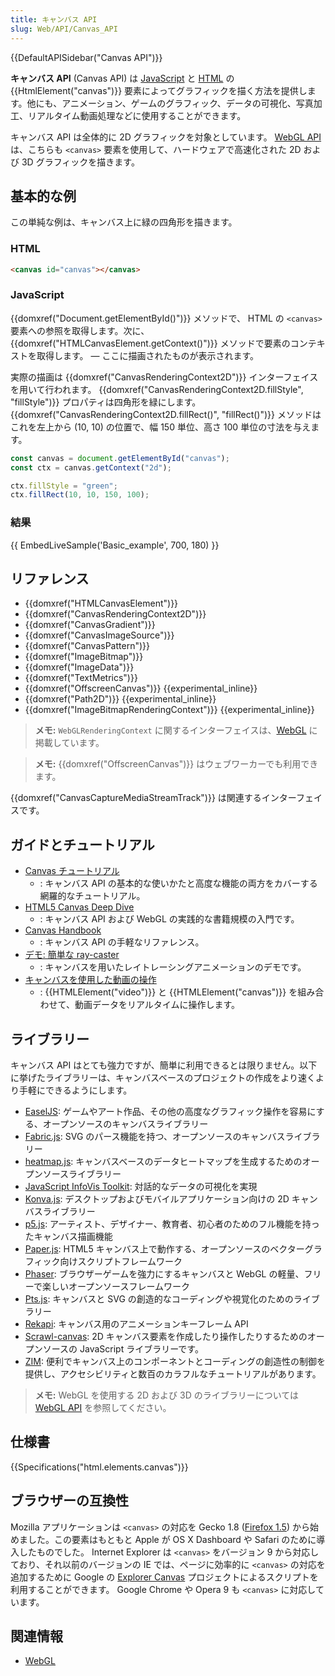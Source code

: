 ```yaml
---
title: キャンバス API
slug: Web/API/Canvas_API
---
```


{{DefaultAPISidebar("Canvas API")}}

**キャンバス API** (Canvas API) は [JavaScript](/ja/docs/Web/JavaScript) と [HTML](/ja/docs/Web/HTML) の {{HtmlElement("canvas")}} 要素によってグラフィックを描く方法を提供します。他にも、アニメーション、ゲームのグラフィック、データの可視化、写真加工、リアルタイム動画処理などに使用することができます。

キャンバス API は全体的に 2D グラフィックを対象としています。 [WebGL API](/ja/docs/Web/API/WebGL_API) は、こちらも `<canvas>` 要素を使用して、ハードウェアで高速化された 2D および 3D グラフィックを描きます。

## 基本的な例

この単純な例は、キャンバス上に緑の四角形を描きます。

### HTML

```html
<canvas id="canvas"></canvas>
```

### JavaScript

{{domxref("Document.getElementById()")}} メソッドで、 HTML の `<canvas>` 要素への参照を取得します。次に、 {{domxref("HTMLCanvasElement.getContext()")}} メソッドで要素のコンテキストを取得します。 — ここに描画されたものが表示されます。

実際の描画は {{domxref("CanvasRenderingContext2D")}} インターフェイスを用いて行われます。 {{domxref("CanvasRenderingContext2D.fillStyle", "fillStyle")}} プロパティは四角形を緑にします。 {{domxref("CanvasRenderingContext2D.fillRect()", "fillRect()")}} メソッドはこれを左上から (10, 10) の位置で、幅 150 単位、高さ 100 単位の寸法を与えます。

```js
const canvas = document.getElementById("canvas");
const ctx = canvas.getContext("2d");

ctx.fillStyle = "green";
ctx.fillRect(10, 10, 150, 100);
```

### 結果

{{ EmbedLiveSample('Basic_example', 700, 180) }}

## リファレンス

- {{domxref("HTMLCanvasElement")}}
- {{domxref("CanvasRenderingContext2D")}}
- {{domxref("CanvasGradient")}}
- {{domxref("CanvasImageSource")}}
- {{domxref("CanvasPattern")}}
- {{domxref("ImageBitmap")}}
- {{domxref("ImageData")}}
- {{domxref("TextMetrics")}}
- {{domxref("OffscreenCanvas")}} {{experimental_inline}}
- {{domxref("Path2D")}} {{experimental_inline}}
- {{domxref("ImageBitmapRenderingContext")}} {{experimental_inline}}

> **メモ:** `WebGLRenderingContext` に関するインターフェイスは、[WebGL](/ja/docs/Web/API/WebGL_API) に掲載しています。

> **メモ:** {{domxref("OffscreenCanvas")}} はウェブワーカーでも利用できます。

{{domxref("CanvasCaptureMediaStreamTrack")}} は関連するインターフェイスです。

<h2 id="Guides_and_tutorials" name="Guides_and_tutorials">ガイドとチュートリアル</h2>

- [Canvas チュートリアル](/ja/docs/Web/API/Canvas_API/Tutorial)
  - : キャンバス API の基本的な使いかたと高度な機能の両方をカバーする網羅的なチュートリアル。
- [HTML5 Canvas Deep Dive](https://joshondesign.com/p/books/canvasdeepdive/title.html)
  - : キャンバス API および WebGL の実践的な書籍規模の入門です。
- [Canvas Handbook](https://bucephalus.org/text/CanvasHandbook/CanvasHandbook.html)
  - : キャンバス API の手軽なリファレンス。
- [デモ: 簡単な ray-caster](/ja/docs/Web/API/Canvas_API/A_basic_ray-caster)
  - : キャンバスを用いたレイトレーシングアニメーションのデモです。
- [キャンバスを使用した動画の操作](/ja/docs/Web/API/Canvas_API/Manipulating_video_using_canvas)
  - : {{HTMLElement("video")}} と {{HTMLElement("canvas")}} を組み合わせて、動画データをリアルタイムに操作します。

## ライブラリー

キャンバス API はとても強力ですが、簡単に利用できるとは限りません。以下に挙げたライブラリーは、キャンバスベースのプロジェクトの作成をより速くより手軽にできるようにします。

- [EaselJS](https://www.createjs.com/easeljs): ゲームやアート作品、その他の高度なグラフィック操作を容易にする、オープンソースのキャンバスライブラリー
- [Fabric.js](http://fabricjs.com): SVG のパース機能を持つ、オープンソースのキャンバスライブラリー
- [heatmap.js](https://www.patrick-wied.at/static/heatmapjs/): キャンバスベースのデータヒートマップを生成するためのオープンソースライブラリー
- [JavaScript InfoVis Toolkit](https://thejit.org/): 対話的なデータの可視化を実現
- [Konva.js](https://konvajs.github.io/): デスクトップおよびモバイルアプリケーション向けの 2D キャンバスライブラリー
- [p5.js](https://p5js.org/): アーティスト、デザイナー、教育者、初心者のためのフル機能を持ったキャンバス描画機能
- [Paper.js](http://paperjs.org/): HTML5 キャンバス上で動作する、オープンソースのベクターグラフィック向けスクリプトフレームワーク
- [Phaser](https://phaser.io/): ブラウザーゲームを強力にするキャンバスと WebGL の軽量、フリーで楽しいオープンソースフレームワーク
- [Pts.js](https://ptsjs.org): キャンバスと SVG の創造的なコーディングや視覚化のためのライブラリー
- [Rekapi](https://github.com/jeremyckahn/rekapi): キャンバス用のアニメーションキーフレーム API
- [Scrawl-canvas](https://scrawl.rikweb.org.uk/): 2D キャンバス要素を作成したり操作したりするためのオープンソースの JavaScript ライブラリーです。
- [ZIM](https://zimjs.com): 便利でキャンバス上のコンポーネントとコーディングの創造性の制御を提供し、アクセシビリティと数百のカラフルなチュートリアルがあります。

> **メモ:** WebGL を使用する 2D および 3D のライブラリーについては [WebGL API](/ja/docs/Web/API/WebGL_API) を参照してください。

## 仕様書

{{Specifications("html.elements.canvas")}}

## ブラウザーの互換性

Mozilla アプリケーションは `<canvas>` の対応を Gecko 1.8 ([Firefox 1.5](/ja/docs/Mozilla/Firefox/Releases/1.5)) から始めました。この要素はもともと Apple が OS X Dashboard や Safari のために導入したものでした。 Internet Explorer は `<canvas>` をバージョン 9 から対応しており、それ以前のバージョンの IE では、ページに効率的に `<canvas>` の対応を追加するために Google の [Explorer Canvas](https://github.com/arv/explorercanvas) プロジェクトによるスクリプトを利用することができます。 Google Chrome や Opera 9 も `<canvas>` に対応しています。

## 関連情報

- [WebGL](/ja/docs/Web/API/WebGL_API)
